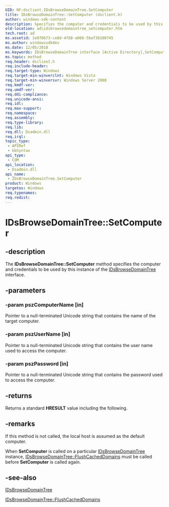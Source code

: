 ```yaml
---
UID: NF:dsclient.IDsBrowseDomainTree.SetComputer
title: IDsBrowseDomainTree::SetComputer (dsclient.h)
author: windows-sdk-content
description: Specifies the computer and credentials to be used by this instance of the IDsBrowseDomainTree interface.
old-location: ad\idsbrowsedomaintree_setcomputer.htm
tech.root: ad
ms.assetid: 1e070673-ce8d-4f68-a066-5baf38180745
ms.author: windowssdkdev
ms.date: 12/05/2018
ms.keywords: IDsBrowseDomainTree interface [Active Directory],SetComputer method, IDsBrowseDomainTree.SetComputer, IDsBrowseDomainTree::SetComputer, SetComputer, SetComputer method [Active Directory], SetComputer method [Active Directory],IDsBrowseDomainTree interface, _glines_idsbrowsedomaintree_setcomputer, ad.idsbrowsedomaintree__setcomputer, ad.idsbrowsedomaintree_setcomputer, dsclient/IDsBrowseDomainTree::SetComputer
ms.topic: method
req.header: dsclient.h
req.include-header: 
req.target-type: Windows
req.target-min-winverclnt: Windows Vista
req.target-min-winversvr: Windows Server 2008
req.kmdf-ver: 
req.umdf-ver: 
req.ddi-compliance: 
req.unicode-ansi: 
req.idl: 
req.max-support: 
req.namespace: 
req.assembly: 
req.type-library: 
req.lib: 
req.dll: Dsadmin.dll
req.irql: 
topic_type:
 - APIRef
 - kbSyntax
api_type:
 - COM
api_location:
 - Dsadmin.dll
api_name:
 - IDsBrowseDomainTree.SetComputer
product: Windows
targetos: Windows
req.typenames: 
req.redist: 
---
```


# IDsBrowseDomainTree::SetComputer


## -description


The <b>IDsBrowseDomainTree::SetComputer</b> method specifies the computer and credentials to be used by this instance of the <a href="https://msdn.microsoft.com/f50caa34-d29e-4ad1-98b0-ef5c1f5550bf">IDsBrowseDomainTree</a> interface.


## -parameters




### -param pszComputerName [in]

Pointer to a null-terminated Unicode string that contains the name of the target computer.


### -param pszUserName [in]

Pointer to a null-terminated Unicode string that contains the user name used to access the  computer.


### -param pszPassword [in]

Pointer to a null-terminated Unicode string that contains the password used to access the  computer.


## -returns



Returns a standard <b>HRESULT</b> value including the following.




## -remarks



If this method is not called, the local host is assumed as the default computer.

When <b>SetComputer</b> is called on a particular <a href="https://msdn.microsoft.com/f50caa34-d29e-4ad1-98b0-ef5c1f5550bf">IDsBrowseDomainTree</a> instance, <a href="https://msdn.microsoft.com/e6f4dbbb-5e2f-470a-bfc0-5bb6e96c7a6c">IDsBrowseDomainTree::FlushCachedDomains</a> must be called before <b>SetComputer</b> is called again.




## -see-also




<a href="https://msdn.microsoft.com/f50caa34-d29e-4ad1-98b0-ef5c1f5550bf">IDsBrowseDomainTree</a>



<a href="https://msdn.microsoft.com/e6f4dbbb-5e2f-470a-bfc0-5bb6e96c7a6c">IDsBrowseDomainTree::FlushCachedDomains</a>
 

 

